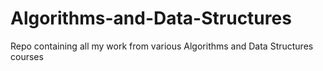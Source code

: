 # Algorithms-and-Data-Structures
Repo containing all my work from various Algorithms and Data Structures courses
